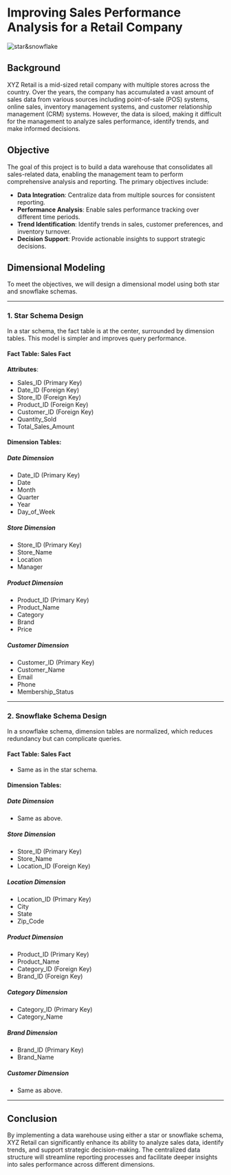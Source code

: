 
# Improving Sales Performance Analysis for a Retail Company

![star&snowflake]()

## Background
XYZ Retail is a mid-sized retail company with multiple stores across the country. Over the years, the company has accumulated a vast amount of sales data from various sources including point-of-sale (POS) systems, online sales, inventory management systems, and customer relationship management (CRM) systems. However, the data is siloed, making it difficult for the management to analyze sales performance, identify trends, and make informed decisions.

## Objective
The goal of this project is to build a data warehouse that consolidates all sales-related data, enabling the management team to perform comprehensive analysis and reporting. The primary objectives include:

- **Data Integration**: Centralize data from multiple sources for consistent reporting.
- **Performance Analysis**: Enable sales performance tracking over different time periods.
- **Trend Identification**: Identify trends in sales, customer preferences, and inventory turnover.
- **Decision Support**: Provide actionable insights to support strategic decisions.

## Dimensional Modeling
To meet the objectives, we will design a dimensional model using both star and snowflake schemas.

---

### 1. Star Schema Design
In a star schema, the fact table is at the center, surrounded by dimension tables. This model is simpler and improves query performance.

#### Fact Table: Sales Fact

**Attributes**:
- Sales_ID (Primary Key)
- Date_ID (Foreign Key)
- Store_ID (Foreign Key)
- Product_ID (Foreign Key)
- Customer_ID (Foreign Key)
- Quantity_Sold
- Total_Sales_Amount

#### Dimension Tables:

##### Date Dimension
- Date_ID (Primary Key)
- Date
- Month
- Quarter
- Year
- Day_of_Week

##### Store Dimension
- Store_ID (Primary Key)
- Store_Name
- Location
- Manager

##### Product Dimension
- Product_ID (Primary Key)
- Product_Name
- Category
- Brand
- Price

##### Customer Dimension
- Customer_ID (Primary Key)
- Customer_Name
- Email
- Phone
- Membership_Status

---

### 2. Snowflake Schema Design
In a snowflake schema, dimension tables are normalized, which reduces redundancy but can complicate queries.

#### Fact Table: Sales Fact
- Same as in the star schema.

#### Dimension Tables:

##### Date Dimension
- Same as above.

##### Store Dimension
- Store_ID (Primary Key)
- Store_Name
- Location_ID (Foreign Key)

##### Location Dimension
- Location_ID (Primary Key)
- City
- State
- Zip_Code

##### Product Dimension
- Product_ID (Primary Key)
- Product_Name
- Category_ID (Foreign Key)
- Brand_ID (Foreign Key)

##### Category Dimension
- Category_ID (Primary Key)
- Category_Name

##### Brand Dimension
- Brand_ID (Primary Key)
- Brand_Name

##### Customer Dimension
- Same as above.

---

## Conclusion
By implementing a data warehouse using either a star or snowflake schema, XYZ Retail can significantly enhance its ability to analyze sales data, identify trends, and support strategic decision-making. The centralized data structure will streamline reporting processes and facilitate deeper insights into sales performance across different dimensions.
